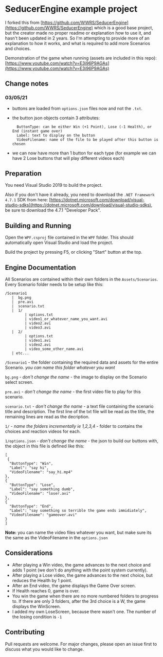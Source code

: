# SeducerEngine example project

I forked this from [https://github.com/WWRS/SeducerEngine](https://github.com/WWRS/SeducerEngine) which is a good base project, but the creator made no proper readme or explanation how to use it, and hasn't been updated in 2 years. So I'm attempting to provide more of an explanation to how it works, and what is required to add more Scenarios and choices. 

Demonstration of the game when running (assets are included in this repo):
[https://www.youtube.com/watch?v=E3i96P9AGAs](https://www.youtube.com/watch?v=E3i96P9AGAs)

## Change notes
### 03/05/21 
 - buttons are loaded from `options.json` files now and not the `.txt`. 
 - the button json objects contain 3 attributes:
 
         ButtonType: can be either Win (+1 Point), Lose (-1 Health), or End (instant game over)
         Label: text to display on the button
         VideoFilename: name of the file to be played after this button is chosen
         
 - we can now have more than 1 button for each type (for example we can have 2 Lose buttons that will play different videos each)

## Preparation

You need Visual Studio 2019 to build the project.

Also if you don't have it already, you need to download the `.NET Framework 4.7.1` SDK from here: [https://dotnet.microsoft.com/download/visual-studio-sdks](https://dotnet.microsoft.com/download/visual-studio-sdks), be sure to download the 4.7.1 "Developer Pack".  

## Building and Running

Open the `WPF.csproj` file contained in the `WPF` folder. This should automatically open Visual Studio and load the project. 

Build the project by pressing F5, or clicking "Start" button at the top. 

## Engine Documentation

All Scenarios are contained within their own folders in the `Assets/Scenarios`. Every Scenario folder needs to be setup like this:

```
/Scenario1
   |  bg.png
   |  pre.avi
   |  scenario.txt
   |  1/
         | options.txt
         | video1_or_whatever_name_you_want.avi
         | video2.avi
         | video3.avi
   |  2/
         | options.txt
         | video1.avi
         | video2.avi
         | video_some_other_name.avi
   | etc...
```
`/Scenario1` - the folder containing the required data and assets for the entire Scenario. _you can name this folder whatever you want_

`bg.png` -  _don't change the name_ - the image to display on the Scenario select screen.

`pre.avi` -  _don't change the name_ - the first video file to play for this scenario.

`scenario.txt` -  _don't change the name_ - a text file containing the scenario title and description. The first line of the txt file will be read as the title, the remaining lines are read as the decription.

`1/` -  _name the folders incrementally ie 1,2,3,4_ - folder to contains the choices and reaction videos for each.

`1/options.json` -  _don't change the name_ - the json to build our buttons with, the object in this file is defined like this: 

  ```
 [
   {
    "ButtonType": "Win",
    "Label": "say hi",
    "VideoFilename": "say_hi.mp4"
  },
  {
    "ButtonType": "Lose",
    "Label": "say something dumb",
    "VideoFilename": "loser.avi"
  },
  {
    "ButtonType": "End",
    "Label": "say something so terrible the game ends immidiately",
    "VideoFilename": "gameover.avi"
  }
]
  ```
  **Note:** you can name the video files whatever you want, but make sure its the same as the VideoFilename in the `options.json`

## Considerations

- After playing a Win video, the game advances to the next choice and adds 1 point (we don't do anything with the point system currently).
- After playing a Lose video, the game advances to the next choice, but reduces the Health by 1 point.
- After an End video, the game displays the Game Over screen.
- If Health reaches 0, game is over.
- You win the game when there are no more numbered folders to progress to. If there are only 3 folders, after the 3rd choice is a W, the game displays the WinScreen. 
- I added my own LoseScreen, because there wasn't one. The number of the losing condition is `-1`

## Contributing
Pull requests are welcome. For major changes, please open an issue first to discuss what you would like to change.
